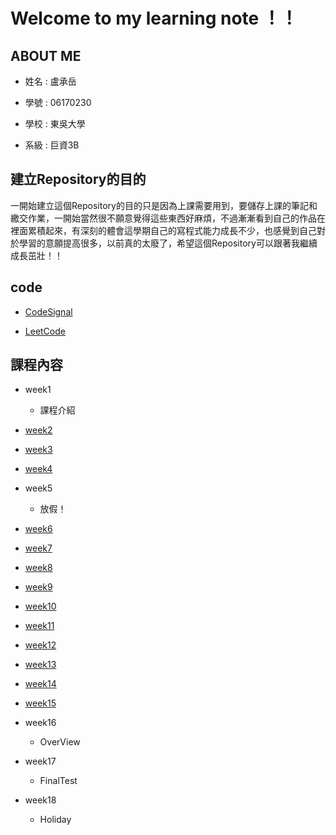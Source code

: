 Welcome to my learning note ！！
===

ABOUT ME
---

* 姓名 : 盧承岳

* 學號 : 06170230

* 學校 : 東吳大學

* 系級 : 巨資3B


建立Repository的目的
---

一開始建立這個Repository的目的只是因為上課需要用到，要儲存上課的筆記和繳交作業，一開始當然很不願意覺得這些東西好麻煩，不過漸漸看到自己的作品在裡面累積起來，有深刻的體會這學期自己的寫程式能力成長不少，也感覺到自己對於學習的意願提高很多，以前真的太廢了，希望這個Repository可以跟著我繼續成長茁壯！！


code
---

* [CodeSignal](https://github.com/06170230/lulu/tree/master/Codesignal)

* [LeetCode](https://github.com/06170230/lulu/tree/master/Leetcode)


課程內容
---

* week1
  * 課程介紹

* [week2](https://github.com/06170230/lulu/tree/master/HW1)

* [week3](https://github.com/06170230/lulu/tree/master/Stack%26Queue)

* [week4](https://github.com/06170230/lulu/blob/master/Quick_sort/my%20quicksort%20.ipynb)

* week5
  * 放假！

* [week6](https://github.com/06170230/lulu/tree/master/HW2)

* [week7](https://github.com/06170230/lulu/tree/master/HW2)

* [week8](https://github.com/06170230/lulu/blob/master/%E6%AF%8F%E5%80%8B%E7%A6%AE%E6%8B%9C%E7%9A%84%E8%AA%B2%E7%A8%8B%E5%85%A7%E5%AE%B9/week8.md)

* [week9](https://github.com/06170230/lulu/tree/master/HW3)

* [week10](https://github.com/06170230/lulu/tree/master/RedBlackTree)

* [week11](https://github.com/06170230/lulu/tree/master/HW4)

* [week12](https://github.com/06170230/lulu/tree/master/HW5)

* [week13](https://github.com/06170230/lulu/tree/master/HW5)

* [week14](https://github.com/06170230/lulu/tree/master/Shortest%20Path)

* [week15](https://github.com/06170230/lulu/tree/master/Shortest%20Path)

* week16 
  * OverView
  
* week17
  * FinalTest
  
* week18
  * Holiday
